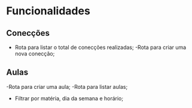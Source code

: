 # Funcionalidades

## Conecções
- Rota para listar o total de conecções realizadas;
-Rota para criar uma nova conecção;

## Aulas

-Rota para criar uma aula;
-Rota para listar aulas;
  - Filtrar por matéria, dia da semana e horário;
  